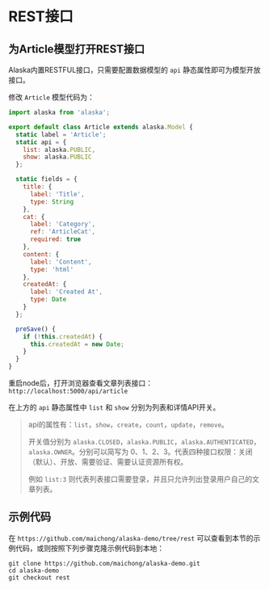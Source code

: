# REST接口

## 为Article模型打开REST接口

Alaska内置RESTFUL接口，只需要配置数据模型的 `api` 静态属性即可为模型开放接口。

修改 `Article` 模型代码为：

```js
import alaska from 'alaska';

export default class Article extends alaska.Model {
  static label = 'Article';
  static api = {
    list: alaska.PUBLIC,
    show: alaska.PUBLIC
  };

  static fields = {
    title: {
      label: 'Title',
      type: String
    },
    cat: {
      label: 'Category',
      ref: 'ArticleCat',
      required: true
    },
    content: {
      label: 'Content',
      type: 'html'
    },
    createdAt: {
      label: 'Created At',
      type: Date
    }
  };

  preSave() {
    if (!this.createdAt) {
      this.createdAt = new Date;
    }
  }
}
```

重启node后，打开浏览器查看文章列表接口： `http://localhost:5000/api/article`

在上方的 `api` 静态属性中 `list` 和 `show` 分别为列表和详情API开关。

> api的属性有：`list`，`show`，`create`，`count`，`update`，`remove`。
> 
> 开关值分别为 `alaska.CLOSED`，`alaska.PUBLIC`，`alaska.AUTHENTICATED`，`alaska.OWNER`。分别可以简写为 0、1、2、3。代表四种接口权限：关闭（默认）、开放、需要验证、需要认证资源所有权。
> 
> 例如 `list:3` 则代表列表接口需要登录，并且只允许列出登录用户自己的文章列表。

## 示例代码

在 `https://github.com/maichong/alaska-demo/tree/rest` 可以查看到本节的示例代码，或则按照下列步骤克隆示例代码到本地：

```
git clone https://github.com/maichong/alaska-demo.git
cd alaska-demo
git checkout rest
```



